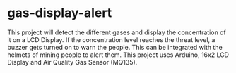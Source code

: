 # gas-display-alert
This project will detect the different gases and display the concentration of it on a LCD Display. If the concentration level reaches the threat level, a buzzer gets turned on to warn the people. This can be integrated with the helmets of mining people to alert them. This project uses Arduino, 16x2 LCD Display and Air Quality Gas Sensor (MQ135).
